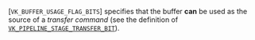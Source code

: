 [`VK_BUFFER_USAGE_FLAG_BITS`] specifies that the buffer  **can**  be
used as the source of a *transfer command* (see the definition of
[`VK_PIPELINE_STAGE_TRANSFER_BIT`](https://www.khronos.org/registry/vulkan/specs/1.3-extensions/html/vkspec.html#synchronization-pipeline-stages-transfer)).